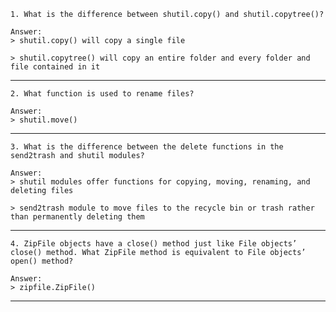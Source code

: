 ```
1. What is the difference between shutil.copy() and shutil.copytree()?
```
```
Answer:
> shutil.copy() will copy a single file

> shutil.copytree() will copy an entire folder and every folder and file contained in it
```
-----------------------------------------------------
```
2. What function is used to rename files?
```
```
Answer:
> shutil.move()
```
-----------------------------------------------------
```
3. What is the difference between the delete functions in the send2trash and shutil modules?
```
```
Answer:
> shutil modules offer functions for copying, moving, renaming, and deleting files

> send2trash module to move files to the recycle bin or trash rather than permanently deleting them
```
-----------------------------------------------------
```
4. ZipFile objects have a close() method just like File objects’ close() method. What ZipFile method is equivalent to File objects’ open() method?
```
```
Answer:
> zipfile.ZipFile() 
```
-----------------------------------------------------

